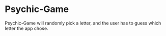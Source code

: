 # Psychic-Game
Psychic-Game will randomly pick a letter, and the user has to guess which letter the app chose.
